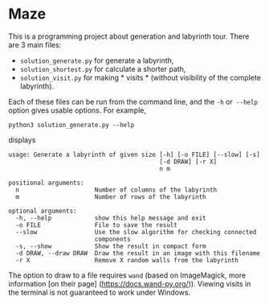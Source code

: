 # Maze

This is a programming project about generation and labyrinth tour. There are 3 main files:
+ `solution_generate.py` for generate a labyrinth,
+ `solution_shortest.py` for calculate a shorter path,
+ `solution_visit.py` for making * visits * (without visibility of the complete labyrinth).

Each of these files can be run from the command line, and
the `-h` or` --help` option gives usable options. For example,

`python3 solution_generate.py --help`

displays

```
usage: Generate a labyrinth of given size [-h] [-o FILE] [--slow] [-s]
                                          [-d DRAW] [-r X]
                                          n m

positional arguments:
  n                     Number of columns of the labyrinth
  m                     Number of rows of the labyrinth

optional arguments:
  -h, --help            show this help message and exit
  -o FILE               File to save the result
  --slow                Use the slow algorithm for checking connected
                        components
  -s, --show            Show the result in compact form
  -d DRAW, --draw DRAW  Draw the result in an image with this filename
  -r X                  Remove X random walls from the labyrinth
```

The option to draw to a file requires `wand` (based on
ImageMagick, more information
[on their page] (https://docs.wand-py.org/)). Viewing visits
in the terminal is not guaranteed to work under Windows.
